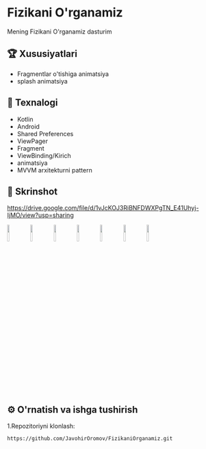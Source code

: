 # Fizikani O'rganamiz

Mening Fizikani O'rganamiz dasturim

## 🏆 Xususiyatlari

- Fragmentlar o'tishiga animatsiya
- splash animatsiya

## 🚀 Texnalogi

- Kotlin
- Android
- Shared Preferences
- ViewPager
- Fragment
- ViewBinding/Kirich
- animatsiya
- MVVM arxitekturni pattern

## 📸 Skrinshot
https://drive.google.com/file/d/1vJcKOJ3RiBNFDWXPgTN_E41Uhyj-IjMO/view?usp=sharing
<p float="left">
  <img src="https://drive.google.com/uc?export=view&id=19Cc2jIw5lplHuBv2JfRcPii4GKMMRDLt" width="10%" />
  <img src="https://drive.google.com/uc?export=view&id=13wxhiAu3kSxofxSHJq-4eZUozFScijop" width="10%" />
  <img src="https://drive.google.com/uc?export=view&id=1nUCt2MBMBN-hAgRiAwzID9kNpvUex_OI" width="10%" />
  <img src="https://drive.google.com/uc?export=view&id=120_BVk2jPBKcpxqDpl0tz0m8aLzzV32u" width="10%" />
   <img src="https://drive.google.com/uc?export=view&id=1d3Dl9B5Rn9LyTtDjdzIgN8RlGKVw_8xJ" width="10%" />
  <img src="https://drive.google.com/uc?export=view&id=1DdPUl2ojFilUbgMOHZQ7TU7FCe34faFS" width="10%" />
  <img src="https://drive.google.com/uc?export=view&id=1vJcKOJ3RiBNFDWXPgTN_E41Uhyj-IjMO" width="10%" />
</p>

## ⚙️ O'rnatish va ishga tushirish

1.Repozitoriyni klonlash:

```bash
https://github.com/JavohirOromov/FizikaniOrganamiz.git
